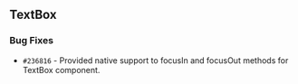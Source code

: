 ## TextBox

### Bug Fixes

- `#236816` - Provided native support to focusIn and focusOut methods for TextBox component.
